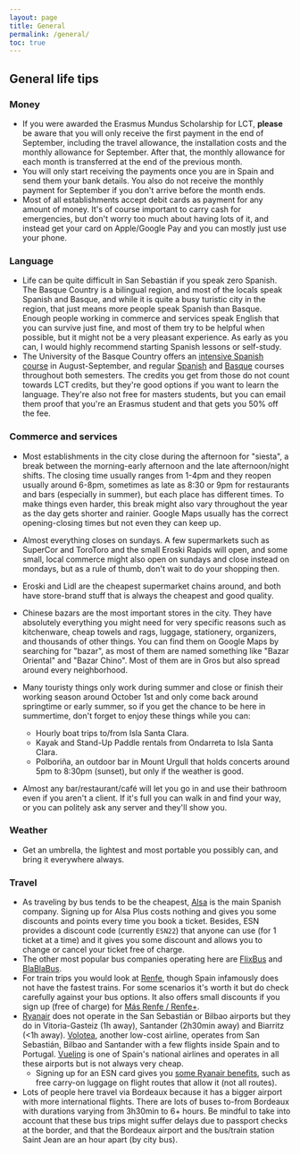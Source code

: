 ```yaml
---
layout: page
title: General
permalink: /general/
toc: true
---
```


## General life tips

### Money
- If you were awarded the Erasmus Mundus Scholarship for LCT, **please** be aware that you will only receive the first payment in the end of September, including the travel allowance, the installation costs and the monthly allowance for September. After that, the monthly allowance for each month is transferred at the end of the previous month.
- You will only start receiving the payments once you are in Spain and send them your bank details. You also do not receive the monthly payment for September if you don't arrive before the month ends.
- Most of all establishments accept debit cards as payment for any amount of money. It's of course important to carry cash for emergencies, but don't worry too much about having lots of it, and instead get your card on Apple/Google Pay and you can mostly just use your phone.

### Language
- Life can be quite difficult in San Sebastián if you speak zero Spanish. The Basque Country is a bilingual region, and most of the locals speak Spanish and Basque, and while it is quite a busy turistic city in the region, that just means more people speak Spanish than Basque. Enough people working in commerce and services speak English that you can survive just fine, and most of them try to be helpful when possible, but it might not be a very pleasant experience. As early as you can, I would highly recommend starting Spanish lessons or self-study.
- The University of the Basque Country offers an [intensive Spanish course](https://www.ehu.eus/en/web/nazioarteko-harremanak/en-intensive-spanish-august-september) in August-September, and regular [Spanish](https://www.ehu.eus/en/web/nazioarteko-harremanak/en-autumn-spring-spanish-courses) and [Basque](https://www.ehu.eus/en/web/nazioarteko-harremanak/en-autumn-spring-basque-courses) courses throughout both semesters. The credits you get from those do not count towards LCT credits, but they're good options if you want to learn the language. They're also not free for masters students, but you can email them proof that you're an Erasmus student and that gets you 50% off the fee.

### Commerce and services
- Most establishments in the city close during the afternoon for "siesta", a break between the morning-early afternoon and the late afternoon/night shifts. The closing time usually ranges from 1-4pm and they reopen usually around 6-8pm, sometimes as late as 8:30 or 9pm for restaurants and bars (especially in summer), but each place has different times. To make things even harder, this break might also vary throughout the year as the day gets shorter and rainier. Google Maps usually has the correct opening-closing times but not even they can keep up.

- Almost everything closes on sundays. A few supermarkets such as SuperCor and ToroToro and the small Eroski Rapids will open, and some small, local commerce might also open on sundays and close instead on mondays, but as a rule of thumb, don't wait to do your shopping then.

- Eroski and Lidl are the cheapest supermarket chains around, and both have store-brand stuff that is always the cheapest and good quality.

- Chinese bazars are the most important stores in the city. They have absolutely everything you might need for very specific reasons such as kitchenware, cheap towels and rags, luggage, stationery, organizers, and thousands of other things. You can find them on Google Maps by searching for "bazar", as most of them are named something like "Bazar Oriental" and "Bazar Chino". Most of them are in Gros but also spread around every neighborhood.

- Many touristy things only work during summer and close or finish their working season around October 1st and only come back around springtime or early summer, so if you get the chance to be here in summertime, don't forget to enjoy these things while you can:
  - Hourly boat trips to/from Isla Santa Clara.
  - Kayak and Stand-Up Paddle rentals from Ondarreta to Isla Santa Clara.
  - Polboriña, an outdoor bar in Mount Urgull that holds concerts around 5pm to 8:30pm (sunset), but only if the weather is good.

- Almost any bar/restaurant/café will let you go in and use their bathroom even if you aren't a client. If it's full you can walk in and find your way, or you can politely ask any server and they'll show you.

### Weather
- Get an umbrella, the lightest and most portable you possibly can, and bring it everywhere always.

### Travel

- As traveling by bus tends to be the cheapest, [Alsa](https://www.alsa.com/) is the main Spanish company. Signing up for Alsa Plus costs nothing and gives you some discounts and points every time you book a ticket. Besides, ESN provides a discount code (currently `ESN22`) that anyone can use (for 1 ticket at a time) and it gives you some discount and allows you to change or cancel your ticket free of charge.
- The other most popular bus companies operating here are [FlixBus](https://global.flixbus.com/) and [BlaBlaBus](https://www.blablacar.co.uk/bus).
- For train trips you would look at [Renfe](https://www.renfe.com/es/en), though Spain infamously does not have the fastest trains. For some scenarios it's worth it but do check carefully against your bus options. It also offers small discounts if you sign up (free of charge) for [Más Renfe / Renfe+](https://www.renfe.com/es/en/viajar/tarjeta-mas-renfe/what-is-it).
- [Ryanair](https://www.ryanair.com/pt/pt) does not operate in the San Sebastián or Bilbao airports but they do in Vitoria-Gasteiz (1h away), Santander (2h30min away) and Biarritz (<1h away). [Volotea](https://www.volotea.com/pt/), another low-cost airline, operates from San Sebastián, Bilbao and Santander with a few flights inside Spain and to Portugal. [Vueling](https://www.vueling.com/es) is one of Spain's national airlines and operates in all these airports but is not always very cheap.
  - Signing up for an ESN card gives you [some Ryanair benefits](https://www.esncard.org/ryanair), such as free carry-on luggage on flight routes that allow it (not all routes).
- Lots of people here travel via Bordeaux because it has a bigger airport with more international flights. There are lots of buses to-from Bordeaux with durations varying from 3h30min to 6+ hours. Be mindful to take into account that these bus trips might suffer delays due to passport checks at the border, and that the Bordeaux airport and the bus/train station Saint Jean are an hour apart (by city bus).
